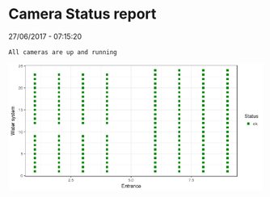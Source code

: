 Camera Status report
================
27/06/2017 - 07:15:20

    All cameras are up and running

![](camreport_files/figure-markdown_github/unnamed-chunk-2-1.png)
